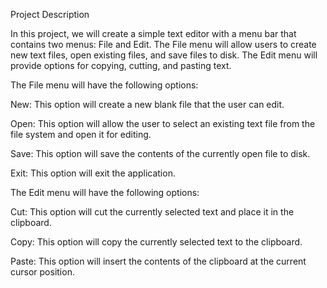 Project Description

In this project, we will create a simple text editor with a menu bar that contains two menus: File and Edit. The File menu will allow users to create new text files, open existing files, and save files to disk. The Edit menu will provide options for copying, cutting, and pasting text.

The File menu will have the following options:

New: This option will create a new blank file that the user can edit.

Open: This option will allow the user to select an existing text file from the file system and open it for editing.

Save: This option will save the contents of the currently open file to disk.

Exit: This option will exit the application.

The Edit menu will have the following options:

Cut: This option will cut the currently selected text and place it in the clipboard.

Copy: This option will copy the currently selected text to the clipboard.

Paste: This option will insert the contents of the clipboard at the current cursor position.
